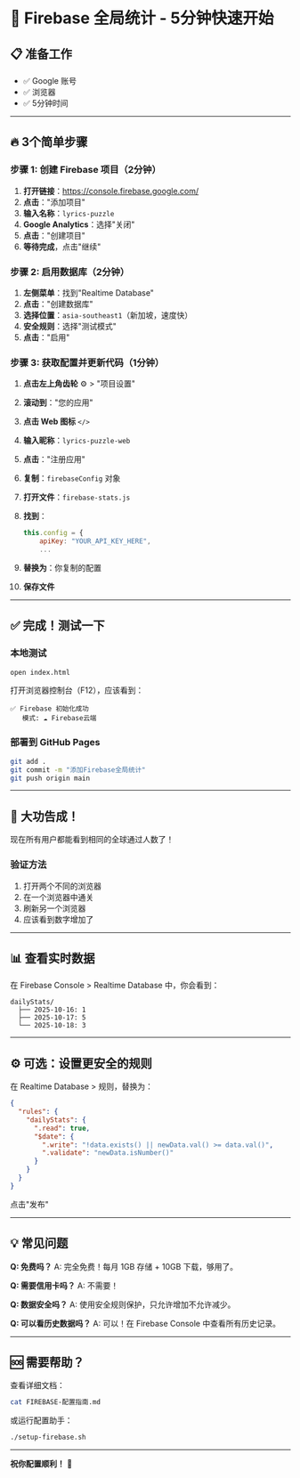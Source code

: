 # 🚀 Firebase 全局统计 - 5分钟快速开始

## 📋 准备工作

- ✅ Google 账号
- ✅ 浏览器
- ✅ 5分钟时间

---

## 🔥 3个简单步骤

### 步骤 1: 创建 Firebase 项目（2分钟）

1. **打开链接**：https://console.firebase.google.com/
2. **点击**："添加项目"
3. **输入名称**：`lyrics-puzzle`
4. **Google Analytics**：选择"关闭"
5. **点击**："创建项目"
6. **等待完成**，点击"继续"

### 步骤 2: 启用数据库（2分钟）

1. **左侧菜单**：找到"Realtime Database"
2. **点击**："创建数据库"
3. **选择位置**：`asia-southeast1`（新加坡，速度快）
4. **安全规则**：选择"测试模式"
5. **点击**："启用"

### 步骤 3: 获取配置并更新代码（1分钟）

1. **点击左上角齿轮** ⚙️ > "项目设置"
2. **滚动到**："您的应用"
3. **点击 Web 图标** `</>`
4. **输入昵称**：`lyrics-puzzle-web`
5. **点击**："注册应用"
6. **复制**：`firebaseConfig` 对象

7. **打开文件**：`firebase-stats.js`
8. **找到**：
   ```javascript
   this.config = {
       apiKey: "YOUR_API_KEY_HERE",
       ...
   ```

9. **替换为**：你复制的配置

10. **保存文件**

---

## ✅ 完成！测试一下

### 本地测试

```bash
open index.html
```

打开浏览器控制台（F12），应该看到：
```
✅ Firebase 初始化成功
   模式: ☁️ Firebase云端
```

### 部署到 GitHub Pages

```bash
git add .
git commit -m "添加Firebase全局统计"
git push origin main
```

---

## 🎉 大功告成！

现在所有用户都能看到相同的全球通过人数了！

### 验证方法

1. 打开两个不同的浏览器
2. 在一个浏览器中通关
3. 刷新另一个浏览器
4. 应该看到数字增加了

---

## 📊 查看实时数据

在 Firebase Console > Realtime Database 中，你会看到：

```
dailyStats/
  ├── 2025-10-16: 1
  ├── 2025-10-17: 5
  └── 2025-10-18: 3
```

---

## ⚙️ 可选：设置更安全的规则

在 Realtime Database > 规则，替换为：

```json
{
  "rules": {
    "dailyStats": {
      ".read": true,
      "$date": {
        ".write": "!data.exists() || newData.val() >= data.val()",
        ".validate": "newData.isNumber()"
      }
    }
  }
}
```

点击"发布"

---

## 💡 常见问题

**Q: 免费吗？**
A: 完全免费！每月 1GB 存储 + 10GB 下载，够用了。

**Q: 需要信用卡吗？**
A: 不需要！

**Q: 数据安全吗？**
A: 使用安全规则保护，只允许增加不允许减少。

**Q: 可以看历史数据吗？**
A: 可以！在 Firebase Console 中查看所有历史记录。

---

## 🆘 需要帮助？

查看详细文档：
```bash
cat FIREBASE-配置指南.md
```

或运行配置助手：
```bash
./setup-firebase.sh
```

---

**祝你配置顺利！** 🎊
